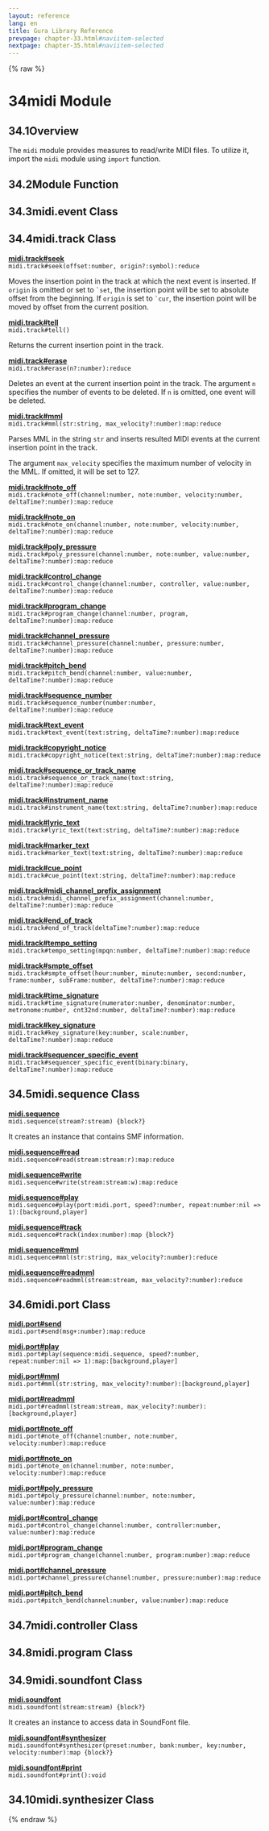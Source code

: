 ```yaml
---
layout: reference
lang: en
title: Gura Library Reference
prevpage: chapter-33.html#naviitem-selected
nextpage: chapter-35.html#naviitem-selected
---
```

{% raw %}
<h1><span class="caption-index-1">34</span>midi Module</h1>
<h2><span class="caption-index-2">34.1</span><a name="anchor-34-1"></a>Overview</h2>
<p>
The <code class="highlighter-rouge">midi</code> module provides measures to read/write MIDI files. To utilize it, import the <code class="highlighter-rouge">midi</code> module using <code class="highlighter-rouge">import</code> function.
</p>
<h2><span class="caption-index-2">34.2</span><a name="anchor-34-2"></a>Module Function</h2>
<h2><span class="caption-index-2">34.3</span><a name="anchor-34-3"></a>midi.event Class</h2>
<h2><span class="caption-index-2">34.4</span><a name="anchor-34-4"></a>midi.track Class</h2>
<p>
<div><strong style="text-decoration:underline">midi.track#seek</strong></div>
<div style="margin-bottom:1em"><code>midi.track#seek(offset:number, origin?:symbol):reduce</code></div>
Moves the insertion point in the track at which the next event is inserted. If <code class="highlighter-rouge">origin</code> is omitted or set to <code class="highlighter-rouge">`set</code>, the insertion point will be set to absolute offset from the beginning. If <code class="highlighter-rouge">origin</code> is set to <code class="highlighter-rouge">`cur</code>, the insertion point will be moved by offset from the current position.
</p>
<p>
<div><strong style="text-decoration:underline">midi.track#tell</strong></div>
<div style="margin-bottom:1em"><code>midi.track#tell()</code></div>
Returns the current insertion point in the track.
</p>
<p>
<div><strong style="text-decoration:underline">midi.track#erase</strong></div>
<div style="margin-bottom:1em"><code>midi.track#erase(n?:number):reduce</code></div>
Deletes an event at the current insertion point in the track. The argument <code class="highlighter-rouge">n</code> specifies the number of events to be deleted. If <code class="highlighter-rouge">n</code> is omitted, one event will be deleted.
</p>
<p>
<div><strong style="text-decoration:underline">midi.track#mml</strong></div>
<div style="margin-bottom:1em"><code>midi.track#mml(str:string, max_velocity?:number):map:reduce</code></div>
Parses MML in the string <code class="highlighter-rouge">str</code> and inserts resulted MIDI events at the current insertion point in the track.
</p>
<p>
The argument <code class="highlighter-rouge">max_velocity</code> specifies the maximum number of velocity in the MML. If omitted, it will be set to 127.
</p>
<p>
<div><strong style="text-decoration:underline">midi.track#note_off</strong></div>
<div style="margin-bottom:1em"><code>midi.track#note_off(channel:number, note:number, velocity:number, deltaTime?:number):map:reduce</code></div>

</p>
<p>
<div><strong style="text-decoration:underline">midi.track#note_on</strong></div>
<div style="margin-bottom:1em"><code>midi.track#note_on(channel:number, note:number, velocity:number, deltaTime?:number):map:reduce</code></div>

</p>
<p>
<div><strong style="text-decoration:underline">midi.track#poly_pressure</strong></div>
<div style="margin-bottom:1em"><code>midi.track#poly_pressure(channel:number, note:number, value:number, deltaTime?:number):map:reduce</code></div>

</p>
<p>
<div><strong style="text-decoration:underline">midi.track#control_change</strong></div>
<div style="margin-bottom:1em"><code>midi.track#control_change(channel:number, controller, value:number, deltaTime?:number):map:reduce</code></div>

</p>
<p>
<div><strong style="text-decoration:underline">midi.track#program_change</strong></div>
<div style="margin-bottom:1em"><code>midi.track#program_change(channel:number, program, deltaTime?:number):map:reduce</code></div>

</p>
<p>
<div><strong style="text-decoration:underline">midi.track#channel_pressure</strong></div>
<div style="margin-bottom:1em"><code>midi.track#channel_pressure(channel:number, pressure:number, deltaTime?:number):map:reduce</code></div>

</p>
<p>
<div><strong style="text-decoration:underline">midi.track#pitch_bend</strong></div>
<div style="margin-bottom:1em"><code>midi.track#pitch_bend(channel:number, value:number, deltaTime?:number):map:reduce</code></div>

</p>
<p>
<div><strong style="text-decoration:underline">midi.track#sequence_number</strong></div>
<div style="margin-bottom:1em"><code>midi.track#sequence_number(number:number, deltaTime?:number):map:reduce</code></div>

</p>
<p>
<div><strong style="text-decoration:underline">midi.track#text_event</strong></div>
<div style="margin-bottom:1em"><code>midi.track#text_event(text:string, deltaTime?:number):map:reduce</code></div>

</p>
<p>
<div><strong style="text-decoration:underline">midi.track#copyright_notice</strong></div>
<div style="margin-bottom:1em"><code>midi.track#copyright_notice(text:string, deltaTime?:number):map:reduce</code></div>

</p>
<p>
<div><strong style="text-decoration:underline">midi.track#sequence_or_track_name</strong></div>
<div style="margin-bottom:1em"><code>midi.track#sequence_or_track_name(text:string, deltaTime?:number):map:reduce</code></div>

</p>
<p>
<div><strong style="text-decoration:underline">midi.track#instrument_name</strong></div>
<div style="margin-bottom:1em"><code>midi.track#instrument_name(text:string, deltaTime?:number):map:reduce</code></div>

</p>
<p>
<div><strong style="text-decoration:underline">midi.track#lyric_text</strong></div>
<div style="margin-bottom:1em"><code>midi.track#lyric_text(text:string, deltaTime?:number):map:reduce</code></div>

</p>
<p>
<div><strong style="text-decoration:underline">midi.track#marker_text</strong></div>
<div style="margin-bottom:1em"><code>midi.track#marker_text(text:string, deltaTime?:number):map:reduce</code></div>

</p>
<p>
<div><strong style="text-decoration:underline">midi.track#cue_point</strong></div>
<div style="margin-bottom:1em"><code>midi.track#cue_point(text:string, deltaTime?:number):map:reduce</code></div>

</p>
<p>
<div><strong style="text-decoration:underline">midi.track#midi_channel_prefix_assignment</strong></div>
<div style="margin-bottom:1em"><code>midi.track#midi_channel_prefix_assignment(channel:number, deltaTime?:number):map:reduce</code></div>

</p>
<p>
<div><strong style="text-decoration:underline">midi.track#end_of_track</strong></div>
<div style="margin-bottom:1em"><code>midi.track#end_of_track(deltaTime?:number):map:reduce</code></div>

</p>
<p>
<div><strong style="text-decoration:underline">midi.track#tempo_setting</strong></div>
<div style="margin-bottom:1em"><code>midi.track#tempo_setting(mpqn:number, deltaTime?:number):map:reduce</code></div>

</p>
<p>
<div><strong style="text-decoration:underline">midi.track#smpte_offset</strong></div>
<div style="margin-bottom:1em"><code>midi.track#smpte_offset(hour:number, minute:number, second:number, frame:number, subFrame:number, deltaTime?:number):map:reduce</code></div>

</p>
<p>
<div><strong style="text-decoration:underline">midi.track#time_signature</strong></div>
<div style="margin-bottom:1em"><code>midi.track#time_signature(numerator:number, denominator:number, metronome:number, cnt32nd:number, deltaTime?:number):map:reduce</code></div>

</p>
<p>
<div><strong style="text-decoration:underline">midi.track#key_signature</strong></div>
<div style="margin-bottom:1em"><code>midi.track#key_signature(key:number, scale:number, deltaTime?:number):map:reduce</code></div>

</p>
<p>
<div><strong style="text-decoration:underline">midi.track#sequencer_specific_event</strong></div>
<div style="margin-bottom:1em"><code>midi.track#sequencer_specific_event(binary:binary, deltaTime?:number):map:reduce</code></div>

</p>
<h2><span class="caption-index-2">34.5</span><a name="anchor-34-5"></a>midi.sequence Class</h2>
<p>
<div><strong style="text-decoration:underline">midi.sequence</strong></div>
<div style="margin-bottom:1em"><code>midi.sequence(stream?:stream) {block?}</code></div>
It creates an instance that contains SMF information.
</p>
<p>
<div><strong style="text-decoration:underline">midi.sequence#read</strong></div>
<div style="margin-bottom:1em"><code>midi.sequence#read(stream:stream:r):map:reduce</code></div>

</p>
<p>
<div><strong style="text-decoration:underline">midi.sequence#write</strong></div>
<div style="margin-bottom:1em"><code>midi.sequence#write(stream:stream:w):map:reduce</code></div>

</p>
<p>
<div><strong style="text-decoration:underline">midi.sequence#play</strong></div>
<div style="margin-bottom:1em"><code>midi.sequence#play(port:midi.port, speed?:number, repeat:number:nil =&gt; 1):[background,player]</code></div>

</p>
<p>
<div><strong style="text-decoration:underline">midi.sequence#track</strong></div>
<div style="margin-bottom:1em"><code>midi.sequence#track(index:number):map {block?}</code></div>

</p>
<p>
<div><strong style="text-decoration:underline">midi.sequence#mml</strong></div>
<div style="margin-bottom:1em"><code>midi.sequence#mml(str:string, max_velocity?:number):reduce</code></div>

</p>
<p>
<div><strong style="text-decoration:underline">midi.sequence#readmml</strong></div>
<div style="margin-bottom:1em"><code>midi.sequence#readmml(stream:stream, max_velocity?:number):reduce</code></div>

</p>
<h2><span class="caption-index-2">34.6</span><a name="anchor-34-6"></a>midi.port Class</h2>
<p>
<div><strong style="text-decoration:underline">midi.port#send</strong></div>
<div style="margin-bottom:1em"><code>midi.port#send(msg+:number):map:reduce</code></div>

</p>
<p>
<div><strong style="text-decoration:underline">midi.port#play</strong></div>
<div style="margin-bottom:1em"><code>midi.port#play(sequence:midi.sequence, speed?:number, repeat:number:nil =&gt; 1):map:[background,player]</code></div>

</p>
<p>
<div><strong style="text-decoration:underline">midi.port#mml</strong></div>
<div style="margin-bottom:1em"><code>midi.port#mml(str:string, max_velocity?:number):[background,player]</code></div>

</p>
<p>
<div><strong style="text-decoration:underline">midi.port#readmml</strong></div>
<div style="margin-bottom:1em"><code>midi.port#readmml(stream:stream, max_velocity?:number):[background,player]</code></div>

</p>
<p>
<div><strong style="text-decoration:underline">midi.port#note_off</strong></div>
<div style="margin-bottom:1em"><code>midi.port#note_off(channel:number, note:number, velocity:number):map:reduce</code></div>

</p>
<p>
<div><strong style="text-decoration:underline">midi.port#note_on</strong></div>
<div style="margin-bottom:1em"><code>midi.port#note_on(channel:number, note:number, velocity:number):map:reduce</code></div>

</p>
<p>
<div><strong style="text-decoration:underline">midi.port#poly_pressure</strong></div>
<div style="margin-bottom:1em"><code>midi.port#poly_pressure(channel:number, note:number, value:number):map:reduce</code></div>

</p>
<p>
<div><strong style="text-decoration:underline">midi.port#control_change</strong></div>
<div style="margin-bottom:1em"><code>midi.port#control_change(channel:number, controller:number, value:number):map:reduce</code></div>

</p>
<p>
<div><strong style="text-decoration:underline">midi.port#program_change</strong></div>
<div style="margin-bottom:1em"><code>midi.port#program_change(channel:number, program:number):map:reduce</code></div>

</p>
<p>
<div><strong style="text-decoration:underline">midi.port#channel_pressure</strong></div>
<div style="margin-bottom:1em"><code>midi.port#channel_pressure(channel:number, pressure:number):map:reduce</code></div>

</p>
<p>
<div><strong style="text-decoration:underline">midi.port#pitch_bend</strong></div>
<div style="margin-bottom:1em"><code>midi.port#pitch_bend(channel:number, value:number):map:reduce</code></div>

</p>
<h2><span class="caption-index-2">34.7</span><a name="anchor-34-7"></a>midi.controller Class</h2>
<h2><span class="caption-index-2">34.8</span><a name="anchor-34-8"></a>midi.program Class</h2>
<h2><span class="caption-index-2">34.9</span><a name="anchor-34-9"></a>midi.soundfont Class</h2>
<p>
<div><strong style="text-decoration:underline">midi.soundfont</strong></div>
<div style="margin-bottom:1em"><code>midi.soundfont(stream:stream) {block?}</code></div>
It creates an instance to access data in SoundFont file.
</p>
<p>
<div><strong style="text-decoration:underline">midi.soundfont#synthesizer</strong></div>
<div style="margin-bottom:1em"><code>midi.soundfont#synthesizer(preset:number, bank:number, key:number, velocity:number):map {block?}</code></div>

</p>
<p>
<div><strong style="text-decoration:underline">midi.soundfont#print</strong></div>
<div style="margin-bottom:1em"><code>midi.soundfont#print():void</code></div>

</p>
<h2><span class="caption-index-2">34.10</span><a name="anchor-34-10"></a>midi.synthesizer Class</h2>
{% endraw %}
